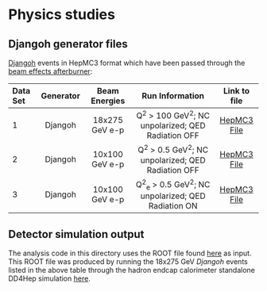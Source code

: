 # Physics studies

Djangoh generator files
-----------------------
[Djangoh](https://eic.github.io/software/djangoh.html) events in HepMC3 format which have been passed through the [beam effects afterburner](https://eicweb.phy.anl.gov/monte_carlo/afterburner):

|Data Set| Generator | Beam Energies     | Run Information                                                                   | Link to file     |
|:-------|:---------:|:-----------------:|:---------------------------------------------------------------------------------:|:----------------:|
|1       | Djangoh   | 18x275  GeV e-p   | Q<sup>2</sup> > 100 GeV<sup>2</sup>; NC unpolarized; QED Radiation OFF            | [HepMC3 File](https://drive.google.com/file/d/1AQrfj1LakfrXk8pyBPKdfzNyX_WGTK-N/view?usp=sharing) |
|2       | Djangoh   | 10x100  GeV e-p   | Q<sup>2</sup> > 0.5 GeV<sup>2</sup>; NC unpolarized; QED Radiation OFF            | [HepMC3 File](https://drive.google.com/file/d/1Y-oWOc9stiJftt6GbBOAcO9VXUp4v2vB/view?usp=sharing)                                     | 
|3       | Djangoh   | 10x100  GeV e-p   | Q<sup>2</sup><sub>e</sub> > 0.5 GeV<sup>2</sup>; NC unpolarized; QED Radiation ON | [HepMC3 File](https://drive.google.com/file/d/1SMYbVowTzud8wIQfMRO21GQrkXJ4JRV6/view?usp=sharing) |

Detector simulation output
-------------------------
The analysis code in this directory uses the ROOT file found [here](https://drive.google.com/file/d/1zQ_mjz8uCLJOpF909LgTZn0xyOhhRpwP/view?usp=sharing) as input. This ROOT file was produced by running the 18x275 GeV <i>Djangoh</i> events listed in the above table through the hadron endcap calorimeter standalone DD4Hep simulation [here](https://github.com/rymilton/eic_endcap_insert).
